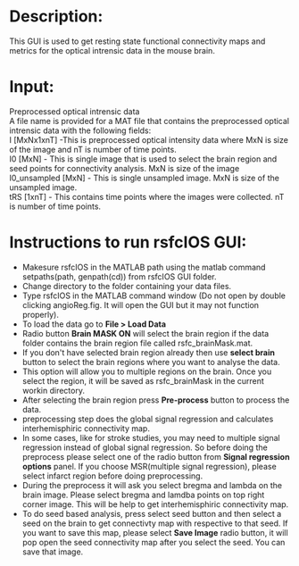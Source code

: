 # Description:
This GUI is used to get resting state functional connectivity maps and metrics for the optical intrensic data in the mouse brain.

# Input: 
Preprocessed optical intrensic data <br/>
A file name is provided for a MAT file that contains the preprocessed optical intrensic data with the following fields: <br/>
I [MxNx1xnT] -This is preprocessed optical intensity data where MxN is size of the image and nT is number of time points. </br>
I0 [MxN] - This is single image that is used to select the brain region and seed points for connectivity analysis. MxN is size of the image </br>
I0_unsampled [MxN] - This is single unsampled image. MxN is size of the unsampled image. </br>
tRS [1xnT] - This contains time points where the images were collected. nT is number of time points. </br>

# Instructions to run rsfcIOS GUI:
* Makesure rsfcIOS in the MATLAB path using the matlab command setpaths(path, genpath(cd)) from rsfcIOS GUI folder.
* Change directory to the folder containing your data files.
* Type rsfcIOS in the MATLAB command window (Do not open by double clicking angioReg.fig. It will open the GUI but it may not function properly).
* To load the data go to **File > Load Data**
* Radio button **Brain MASK ON** will select the brain region if the data folder contains the brain region file called rsfc_brainMask.mat.
* If you don't have selected brain region already then use **select brain** button to select the brain regions where you want to analyse the data.
* This option will allow you to multiple regions on the brain. Once you select the region, it will be saved as rsfc_brainMask in the current workin directory.
* After selecting the brain region press **Pre-process** button to process the data. 
* preprocessing step does the global signal regression and calculates interhemisphiric connectivity map.
* In some cases, like for stroke studies, you may need to multiple signal regression instead of global signal regression. So before doing the preprocess please select one of the radio button from **Signal regression options** panel. If you choose MSR(multiple signal regression), please select infarct region before doing preprocessing.
* During the preprocess it will ask you select bregma and lambda on the brain image. Please select bregma and lamdba points on top right corner image. This will be help to get interhemisphiric connectivity map.
* To do seed based analysis, press select seed button and then select a seed on the brain to get connectivty map with respective to that seed. If you want to save this map, please select **Save Image** radio button, it will pop open the seed connectivity map after you select the seed. You can save that image. 
